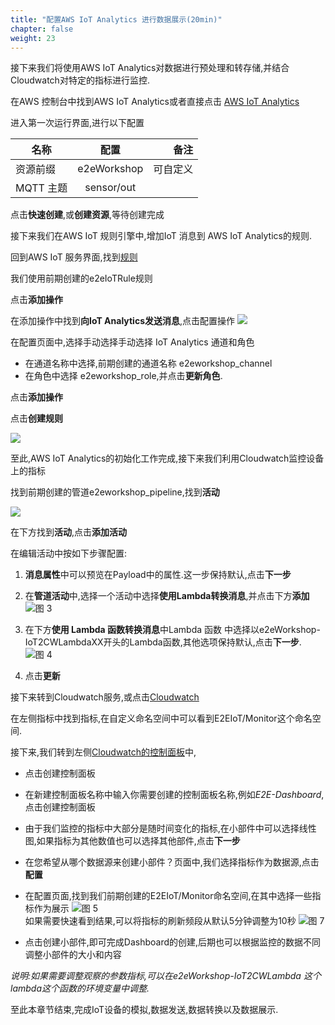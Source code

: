 ```yaml
---
title: "配置AWS IoT Analytics 进行数据展示(20min)"
chapter: false
weight: 23
---
```

接下来我们将使用AWS IoT Analytics对数据进行预处理和转存储,并结合Cloudwatch对特定的指标进行监控.

在AWS 控制台中找到AWS IoT Analytics或者直接点击
[AWS IoT Analytics](https://console.aws.amazon.com/iotanalytics/home?region=us-east-1#)

进入第一次运行界面,进行以下配置

| 名称 | 配置 | 备注 |
| ----- | :-: | ---: |
| 资源前缀    | e2eWorkshop |  可自定义 |
| MQTT 主题    | sensor/out |   |

点击**快速创建**,或**创建资源**,等待创建完成


接下来我们在AWS IoT 规则引擎中,增加IoT 消息到 AWS IoT Analytics的规则.

回到AWS IoT 服务界面,找到[规则](https://console.aws.amazon.com/iot/home?region=us-east-1#/rulehub)

我们使用前期创建的e2eIoTRule规则

点击**添加操作**

在添加操作中找到**向IoT Analytics发送消息**,点击配置操作
![](/images/IoT/iotrule3.png)

在配置页面中,选择手动选择手动选择 IoT Analytics 通道和角色
- 在通道名称中选择,前期创建的通道名称 e2eworkshop_channel
- 在角色中选择 e2eworkshop_role,并点击**更新角色**.
  
点击**添加操作**

点击**创建规则**

![](/images/IoT/iotrule4.png)

至此,AWS IoT Analytics的初始化工作完成,接下来我们利用Cloudwatch监控设备上的指标


找到前期创建的管道e2eworkshop_pipeline,找到**活动**

![](/images/IoT/pipline1.png)



在下方找到**活动**,点击**添加活动**

在编辑活动中按如下步骤配置:
1. **消息属性**中可以预览在Payload中的属性.这一步保持默认,点击**下一步**
2. 在**管道活动**中,选择一个活动中选择**使用Lambda转换消息**,并点击下方**添加**
   ![图 3](/images/IoT/1629878614937.png)  

3. 在下方**使用 Lambda 函数转换消息**中Lambda 函数 中选择以e2eWorkshop-IoT2CWLambdaXX开头的Lambda函数,其他选项保持默认,点击**下一步**.
   ![图 4](/images/IoT/1629878657810.png)  

4. 点击**更新**


接下来转到Cloudwatch服务,或点击[Cloudwatch](https://console.aws.amazon.com/cloudwatch/home?region=us-east-1#metricsV2:graph=~())

在左侧指标中找到指标,在自定义命名空间中可以看到E2EIoT/Monitor这个命名空间.

接下来,我们转到左侧[Cloudwatch的控制面板](https://console.aws.amazon.com/cloudwatch/home?region=us-east-1#dashboards:)中,
- 点击创建控制面板
- 在新建控制面板名称中输入你需要创建的控制面板名称,例如*E2E-Dashboard*,点击创建控制面板
- 由于我们监控的指标中大部分是随时间变化的指标,在小部件中可以选择线性图,如果指标为其他数值也可以选择其他部件,点击**下一步**
- 在您希望从哪个数据源来创建小部件？页面中,我们选择指标作为数据源,点击 **配置**
- 在配置页面,找到我们前期创建的E2EIoT/Monitor命名空间,在其中选择一些指标作为展示
![图 5](/images/IoT/1629879421528.png)  
如果需要快速看到结果,可以将指标的刷新频段从默认5分钟调整为10秒
![图 7](/images/IoT/1629879619192.png)  

- 点击创建小部件,即可完成Dashboard的创建,后期也可以根据监控的数据不同调整小部件的大小和内容

*说明:如果需要调整观察的参数指标,可以在e2eWorkshop-IoT2CWLambda 这个lambda这个函数的环境变量中调整.*

至此本章节结束,完成IoT设备的模拟,数据发送,数据转换以及数据展示.



 

